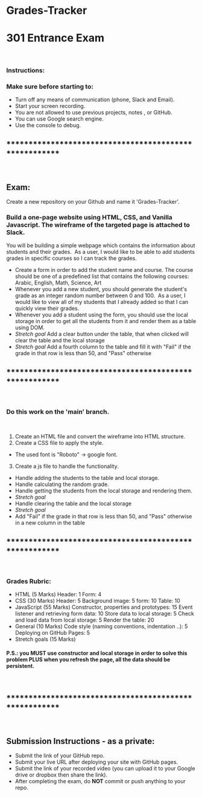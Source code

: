 # Grades-Tracker


# 301 Entrance Exam
​
### Instructions:
### Make sure before starting to:
- Turn off any means of communication (phone, Slack and Email).
- Start your screen recording.
- You are not allowed to use previous projects, notes , or GitHub.
- You can use Google search engine.
- Use the console to debug.
​
## ******************************************************
​
## Exam:
Create a new repository on your Github and name it 'Grades-Tracker'.
​
### Build a one-page website using HTML, CSS, and Vanilla Javascript. The wireframe of the targeted page is attached to Slack.
You will be building a simple webpage which contains the information about students and their grades.
​
As a user, I would like to be able to add students grades in specific courses so I can track the grades.
- Create a form in order to add the student name and course. 
The course should be one of a predefined list that contains the following courses: 
Arabic, English, Math, Science, Art
​
- Whenever you add a new student, you should generate the student's grade as an integer random number between 0 and 100.
​
As a user, I would like to view all of my students that I already added so that I can quickly view their grades.
- Whenever you add a student using the form, you should use the local storage in order to get all the students from it and render them as a table using DOM.
​
- *Stretch goal*
Add a clear button under the table, that when clicked will clear the table and the local storage
​
- *Stretch goal*
Add a fourth column to the table and fill it with "Fail" if the grade in that row is less than 50, and "Pass" otherwise 
​
​
## ******************************************************
​
​
### Do this work on the 'main' branch.
​
1. Create an HTML file and convert the wireframe into HTML structure.
​
2. Create a CSS file to apply the style.
- The used font is "Roboto" -> google font.
​
3. Create a js file to handle the functionality.
- Handle adding the students to the table and local storage.
- Handle calculating the random grade.
- Handle getting the students from the local storage and rendering them.
​
- *Stretch goal*
- Handle clearing the table and the local storage
​
- *Stretch goal*
- Add "Fail" if the grade in that row is less than 50, and "Pass" otherwise in a new column in the table
​
## ******************************************************
​
​
### Grades Rubric: 
- HTML (5 Marks)
  Header: 1
  Form: 4
​
- CSS (30 Marks)
  Header: 5
  Background image: 5
  form: 10
  Table: 10
​
- JavaScript (55 Marks)
  Constructor, properties and prototypes: 15
  Event listener and retrieving form data: 10
  Store data to local storage: 5
  Check and load data from local storage: 5
  Render the table: 20
​
- General (10 Marks)
  Code style (naming conventions, indentation ..): 5
  Deploying on GitHub Pages: 5
​
- Stretch goals (15 Marks)
​
​
#### P.S.: you MUST use constructor and local storage in order to solve this problem PLUS when you refresh the page, all the data should be persistent.
​
## ******************************************************
​
## Submission Instructions - as a private:
- Submit the link of your GitHub repo.
- Submit your live URL after deploying your site with GitHub pages.
- Submit the link of your recorded video (you can upload it to your Google drive or dropbox then share the link).
- After completing the exam, do **NOT** commit or push anything to your repo.
